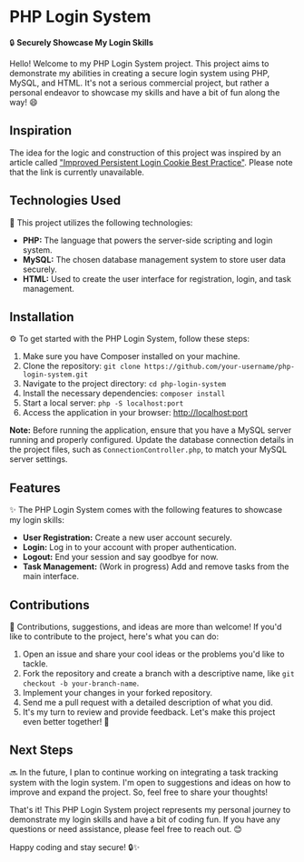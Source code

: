 # PHP Login System

🔒 **Securely Showcase My Login Skills**

Hello! Welcome to my PHP Login System project. This project aims to demonstrate my abilities in creating a secure login system using PHP, MySQL, and HTML. It's not a serious commercial project, but rather a personal endeavor to showcase my skills and have a bit of fun along the way! 😄

## Inspiration

The idea for the logic and construction of this project was inspired by an article called ["Improved Persistent Login Cookie Best Practice"](http://jaspan.com/improved_persistent_login_cookie_best_practice). Please note that the link is currently unavailable.

## Technologies Used

🚀 This project utilizes the following technologies:

- **PHP:** The language that powers the server-side scripting and login system.
- **MySQL:** The chosen database management system to store user data securely.
- **HTML:** Used to create the user interface for registration, login, and task management.

## Installation

⚙️ To get started with the PHP Login System, follow these steps:

1. Make sure you have Composer installed on your machine.
2. Clone the repository: `git clone https://github.com/your-username/php-login-system.git`
3. Navigate to the project directory: `cd php-login-system`
4. Install the necessary dependencies: `composer install`
5. Start a local server: `php -S localhost:port`
6. Access the application in your browser: [http://localhost:port](http://localhost:port)

**Note:** Before running the application, ensure that you have a MySQL server running and properly configured. Update the database connection details in the project files, such as `ConnectionController.php`, to match your MySQL server settings.

## Features

✨ The PHP Login System comes with the following features to showcase my login skills:

- **User Registration:** Create a new user account securely.
- **Login:** Log in to your account with proper authentication.
- **Logout:** End your session and say goodbye for now.
- **Task Management:** (Work in progress) Add and remove tasks from the main interface.

## Contributions

🙌 Contributions, suggestions, and ideas are more than welcome! If you'd like to contribute to the project, here's what you can do:

1. Open an issue and share your cool ideas or the problems you'd like to tackle.
2. Fork the repository and create a branch with a descriptive name, like `git checkout -b your-branch-name`.
3. Implement your changes in your forked repository.
4. Send me a pull request with a detailed description of what you did.
5. It's my turn to review and provide feedback. Let's make this project even better together! 🤝

## Next Steps

🔜 In the future, I plan to continue working on integrating a task tracking system with the login system. I'm open to suggestions and ideas on how to improve and expand the project. So, feel free to share your thoughts!

That's it! This PHP Login System project represents my personal journey to demonstrate my login skills and have a bit of coding fun. If you have any questions or need assistance, please feel free to reach out. 😊

Happy coding and stay secure! 🔒✨

